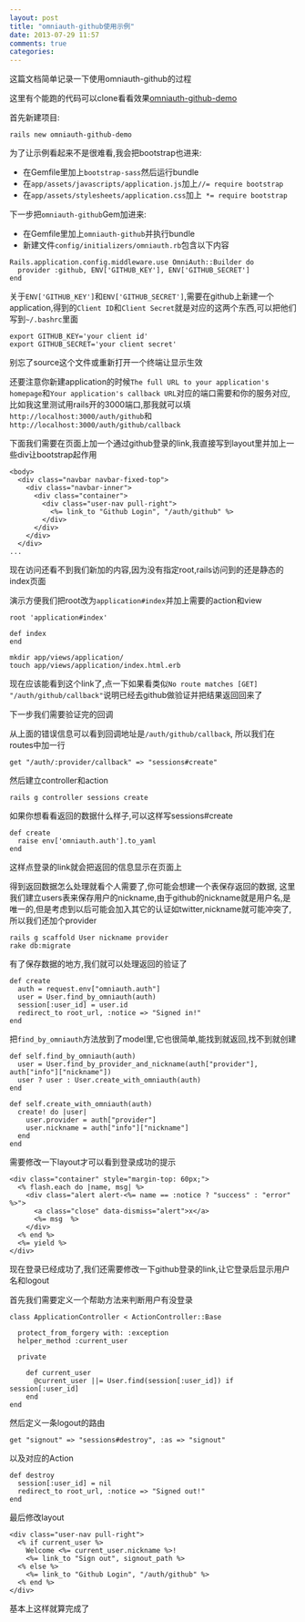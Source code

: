 ```yaml
---
layout: post
title: "omniauth-github使用示例"
date: 2013-07-29 11:57
comments: true
categories: 
---
```


这篇文档简单记录一下使用omniauth-github的过程

这里有个能跑的代码可以clone看看效果[omniauth-github-demo](https://github.com/williamherry/omniauth-github-demo)

首先新建项目:

```
rails new omniauth-github-demo
```

为了让示例看起来不是很难看,我会把bootstrap也进来:

- 在Gemfile里加上`bootstrap-sass`然后运行bundle
- 在`app/assets/javascripts/application.js`加上`//= require bootstrap`
- 在`app/assets/stylesheets/application.css`加上` *= require bootstrap`

下一步把`omniauth-github`Gem加进来:
- 在Gemfile里加上`omniauth-github`并执行bundle
- 新建文件`config/initializers/omniauth.rb`包含以下内容

```
Rails.application.config.middleware.use OmniAuth::Builder do
  provider :github, ENV['GITHUB_KEY'], ENV['GITHUB_SECRET']
end
```

关于`ENV['GITHUB_KEY']`和`ENV['GITHUB_SECRET']`,需要在github上新建一个application,得到的`Client ID`和`Client Secret`就是对应的这两个东西,可以把他们写到`~/.bashrc`里面

```
export GITHUB_KEY='your client id'
export GITHUB_SECRET='your client secret'
```

别忘了source这个文件或重新打开一个终端让显示生效

还要注意你新建application的时候`The full URL to your application's homepage`和`Your application's callback URL`对应的端口需要和你的服务对应,比如我这里测试用rails开的3000端口,那我就可以填`http://localhost:3000/auth/github`和`http://localhost:3000/auth/github/callback`

下面我们需要在页面上加一个通过github登录的link,我直接写到layout里并加上一些div让bootstrap起作用

``` vim app/views/layouts/application.html.erb
<body>
  <div class="navbar navbar-fixed-top">
    <div class="navbar-inner">
      <div class="container">
        <div class="user-nav pull-right">
          <%= link_to "Github Login", "/auth/github" %>
        </div>
      </div>
    </div>
  </div>
...
```

现在访问还看不到我们新加的内容,因为没有指定root,rails访问到的还是静态的index页面

演示方便我们把root改为`application#index`并加上需要的action和view

``` vim config/routes.rb
root 'application#index'
```

``` vim app/controllers/application_controller.rb
def index
end
```

```
mkdir app/views/application/
touch app/views/application/index.html.erb
```

现在应该能看到这个link了,点一下如果看类似`No route matches [GET] "/auth/github/callback"`说明已经去github做验证并把结果返回回来了

下一步我们需要验证完的回调

从上面的错误信息可以看到回调地址是`/auth/github/callback`, 所以我们在routes中加一行

```
get "/auth/:provider/callback" => "sessions#create"
```

然后建立controller和action

```
rails g controller sessions create
```

如果你想看看返回的数据什么样子,可以这样写sessions#create

```
def create
  raise env['omniauth.auth'].to_yaml
end
```

这样点登录的link就会把返回的信息显示在页面上

得到返回数据怎么处理就看个人需要了,你可能会想建一个表保存返回的数据, 这里我们建立users表来保存用户的nickname,由于github的nickname就是用户名,是唯一的,但是考虑到以后可能会加入其它的认证如twitter,nickname就可能冲突了,所以我们还加个provider

```
rails g scaffold User nickname provider
rake db:migrate

```

有了保存数据的地方,我们就可以处理返回的验证了

```
def create
  auth = request.env["omniauth.auth"]
  user = User.find_by_omniauth(auth)
  session[:user_id] = user.id
  redirect_to root_url, :notice => "Signed in!"
end
```

把`find_by_omniauth`方法放到了model里,它也很简单,能找到就返回,找不到就创建

```
def self.find_by_omniauth(auth)
  user = User.find_by_provider_and_nickname(auth["provider"], auth["info"]["nickname"])
  user ? user : User.create_with_omniauth(auth)
end

def self.create_with_omniauth(auth)
  create! do |user|
    user.provider = auth["provider"]
    user.nickname = auth["info"]["nickname"]
  end
end
```

需要修改一下layout才可以看到登录成功的提示

``` vim app/views/layouts/application.html.erb
<div class="container" style="margin-top: 60px;">
  <% flash.each do |name, msg| %>
    <div class="alert alert-<%= name == :notice ? "success" : "error" %>">
      <a class="close" data-dismiss="alert">x</a>
      <%= msg  %>
    </div>
  <% end %>
  <%= yield %>
</div>
```

现在登录已经成功了,我们还需要修改一下github登录的link,让它登录后显示用户名和logout

首先我们需要定义一个帮助方法来判断用户有没登录

``` vim app/controllers/application_controller.rb
class ApplicationController < ActionController::Base

  protect_from_forgery with: :exception
  helper_method :current_user

  private

    def current_user
      @current_user ||= User.find(session[:user_id]) if session[:user_id]
    end
end
```

然后定义一条logout的路由

```
get "signout" => "sessions#destroy", :as => "signout"
```

以及对应的Action

```
def destroy
  session[:user_id] = nil
  redirect_to root_url, :notice => "Signed out!"
end
```

最后修改layout

```
<div class="user-nav pull-right">
  <% if current_user %>
    Welcome <%= current_user.nickname %>!
    <%= link_to "Sign out", signout_path %>
  <% else %>
    <%= link_to "Github Login", "/auth/github" %>
  <% end %>
</div>
```

基本上这样就算完成了
